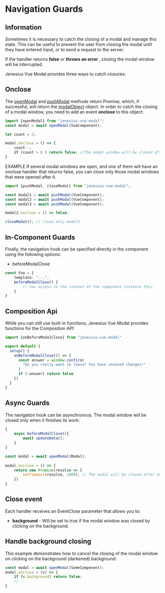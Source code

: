 # Navigation Guards

## Information
Sometimes it is necessary to catch the closing of a modal and manage 
this state. This can be useful to prevent the user from closing the 
modal until they have entered input, or to send a request to the server.

If the handler returns **false** or **throws an error** , closing 
the modal window will be interrupted.

Jenesius Vue Modal provides three ways to catch closures:

## Onclose
The [openModal](/guide/guide-methods#open-modal) and [pushModal](/guide/guide-methods#push-modal)
methods return Promise, which, if successful,
will return the [modalObject](/guide/modal-object) object. In order to catch the closing of
a modal window, you need to add an event **onclose** to this object:
```ts
import {openModal} from "jenesius-vue-modal";
const modal = await openModal(VueComponent);

let count = 5;

modal.onclose = () => {
    count--;
    if (count > 0 ) return false; //The modal window will be closed after five attempts.
}
```
EXAMPLE
If several modal windows are open, and one of them will have an onclose handler that returns false, you can close only those modal windows that were opened after it.
```ts
import {pushModal, closeModal} from "jenesius-vue-modal";

const modal1 = await pushModal(VueComponent);
const modal2 = await pushModal(VueComponent);
const modal3 = await pushModal(VueComponent);

modal2.onclose = () => false;

closeModal(); // close only modal3
```

## In-Component Guards
Finally, the navigation hook can be specified directly in the component using the following options:
- beforeModalClose
```ts
const Foo = {
	template: "...",
	beforeModalClose() {
		// has access to the context of the component instance this.
	}
} 
```
## Composition Api
While you can still use built-in functions, Jenesius Vue Modal provides functions for the Composition API:
```ts
import {onBeforeModalClose} from "jenesius-vue-modal"

export default {
  setup() {
    onBeforeModalClose(() => {
      const answer = window.confirm(
        "Do you really want to leave? You have unsaved changes!"
      )
      if (!answer) return false
    })
  }
}
```

## Async Guards
The navigation hook can be asynchronous. The modal window will be closed only when it finishes its work:
```ts
{
    async beforeModalClose(){
        await updateData();
    }
}
```
```ts
const modal = await openModal(Modal);
    
modal.onclose = () => {
    return new Promise(resolve => {
        setTimeout(resolve, 1000); // The modal will be closed after one second.
    })
}
```

## Close event
Each handler receives an EventClose parameter that allows you to:
- **background** - Will be set to true if the modal window was closed by clicking on the background.

## Handle background closing
This example demonstrates how to cancel the closing of the modal window on clicking on the background (darkened) background:
```ts
const modal = await openModal(SomeComponent);
modal.onclose = (v) => {
    if (v.background) return false;
    // ...
}
```
